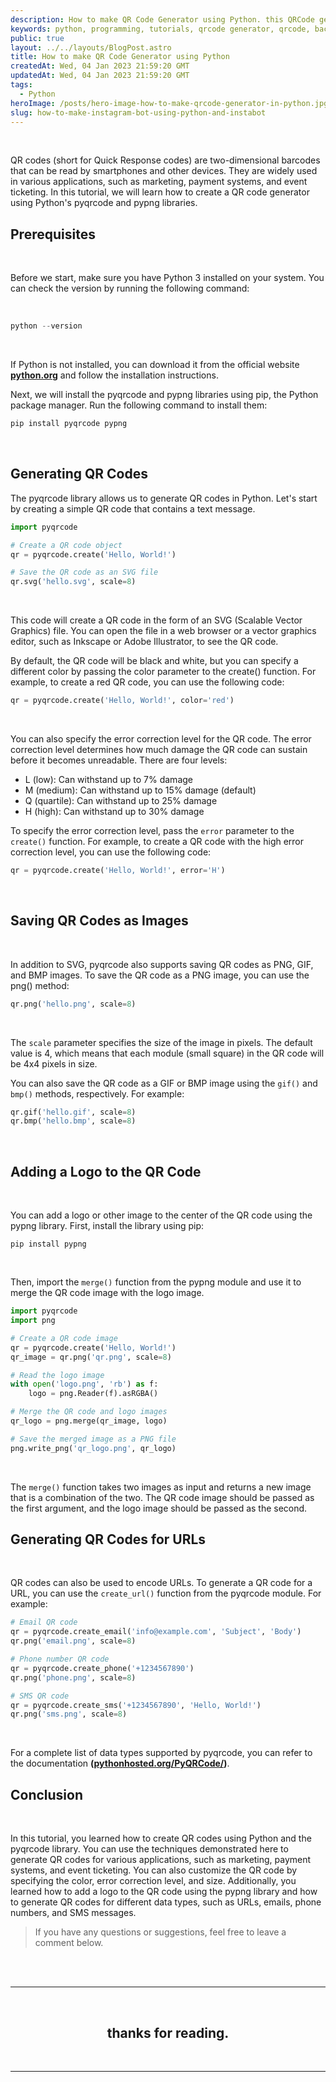 ```yaml
---
description: How to make QR Code Generator using Python. this QRCode generator will help you to generate a QR Code for a url or product price of text. this will help you to work fast.
keywords: python, programming, tutorials, qrcode generator, qrcode, backend development, solutions blog
public: true
layout: ../../layouts/BlogPost.astro
title: How to make QR Code Generator using Python
createdAt: Wed, 04 Jan 2023 21:59:20 GMT
updatedAt: Wed, 04 Jan 2023 21:59:20 GMT
tags:
  - Python
heroImage: /posts/hero-image-how-to-make-qrcode-generator-in-python.jpg
slug: how-to-make-instagram-bot-using-python-and-instabot
---
```


</br>

QR codes (short for Quick Response codes) are two-dimensional barcodes that can be read by smartphones and other devices. They are widely used in various applications, such as marketing, payment systems, and event ticketing.
In this tutorial, we will learn how to create a QR code generator using Python's pyqrcode and pypng libraries.

## Prerequisites

</br>

Before we start, make sure you have Python 3 installed on your system. You can check the version by running the following command:

</br>

```python
python --version
```

</br>

If Python is not installed, you can download it from the official website **<a href="https://www.python.org/" class="underline underline-offset-2 hover:text-orange-500 decoration-orange-500" target="_blank">python.org</a>** and follow the installation instructions.

Next, we will install the pyqrcode and pypng libraries using pip, the Python package manager. Run the following command to install them:

```python
pip install pyqrcode pypng
```

</br>

## Generating QR Codes

The pyqrcode library allows us to generate QR codes in Python. Let's start by creating a simple QR code that contains a text message.

```python
import pyqrcode

# Create a QR code object
qr = pyqrcode.create('Hello, World!')

# Save the QR code as an SVG file
qr.svg('hello.svg', scale=8)

```

</br>

This code will create a QR code in the form of an SVG (Scalable Vector Graphics) file. You can open the file in a web browser or a vector graphics editor, such as Inkscape or Adobe Illustrator, to see the QR code.

By default, the QR code will be black and white, but you can specify a different color by passing the color parameter to the create() function. For example, to create a red QR code, you can use the following code:

```python
qr = pyqrcode.create('Hello, World!', color='red')
```

</br>

You can also specify the error correction level for the QR code. The error correction level determines how much damage the QR code can sustain before it becomes unreadable. There are four levels:

- L (low): Can withstand up to 7% damage
- M (medium): Can withstand up to 15% damage (default)
- Q (quartile): Can withstand up to 25% damage
- H (high): Can withstand up to 30% damage

To specify the error correction level, pass the `error` parameter to the `create()` function. For example, to create a QR code with the high error correction level, you can use the following code:

```python
qr = pyqrcode.create('Hello, World!', error='H')
```

</br>

## Saving QR Codes as Images

</br>

In addition to SVG, pyqrcode also supports saving QR codes as PNG, GIF, and BMP images. To save the QR code as a PNG image, you can use the png() method:

```python
qr.png('hello.png', scale=8)
```

</br>

The `scale` parameter specifies the size of the image in pixels. The default value is 4, which means that each module (small square) in the QR code will be 4x4 pixels in size.

You can also save the QR code as a GIF or BMP image using the `gif()` and `bmp()` methods, respectively. For example:

```python
qr.gif('hello.gif', scale=8)
qr.bmp('hello.bmp', scale=8)
```

</br>

## Adding a Logo to the QR Code

</br>

You can add a logo or other image to the center of the QR code using the pypng library. First, install the library using pip:

```pip
pip install pypng
```

</br>

Then, import the `merge()` function from the pypng module and use it to merge the QR code image with the logo image.

```python
import pyqrcode
import png

# Create a QR code image
qr = pyqrcode.create('Hello, World!')
qr_image = qr.png('qr.png', scale=8)

# Read the logo image
with open('logo.png', 'rb') as f:
    logo = png.Reader(f).asRGBA()

# Merge the QR code and logo images
qr_logo = png.merge(qr_image, logo)

# Save the merged image as a PNG file
png.write_png('qr_logo.png', qr_logo)
```

</br>

The `merge()` function takes two images as input and returns a new image that is a combination of the two. The QR code image should be passed as the first argument, and the logo image should be passed as the second.

## Generating QR Codes for URLs

</br>

QR codes can also be used to encode URLs. To generate a QR code for a URL, you can use the `create_url()` function from the pyqrcode module. For example:

```python
# Email QR code
qr = pyqrcode.create_email('info@example.com', 'Subject', 'Body')
qr.png('email.png', scale=8)

# Phone number QR code
qr = pyqrcode.create_phone('+1234567890')
qr.png('phone.png', scale=8)

# SMS QR code
qr = pyqrcode.create_sms('+1234567890', 'Hello, World!')
qr.png('sms.png', scale=8)
```

</br>

For a complete list of data types supported by pyqrcode, you can refer to the documentation **(<a href="https://pythonhosted.org/PyQRCode/" class="underline underline-offset-2 hover:text-orange-500 decoration-orange-500" target="_blank">pythonhosted.org/PyQRCode/</a>)**.

## Conclusion

</br>

In this tutorial, you learned how to create QR codes using Python and the pyqrcode library. You can use the techniques demonstrated here to generate QR codes for various applications, such as marketing, payment systems, and event ticketing. You can also customize the QR code by specifying the color, error correction level, and size. Additionally, you learned how to add a logo to the QR code using the pypng library and how to generate QR codes for different data types, such as URLs, emails, phone numbers, and SMS messages.

> If you have any questions or suggestions, feel free to leave a comment below.

</br>

<!-- conclusion -->
</br>

---

</br>

## <center> thanks for reading. </center>

</br>

---
